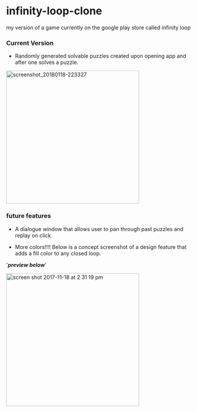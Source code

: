 # infinity-loop-clone
my version of a game currently on the google play store called infinity loop
### Current Version

* Randomly generated solvable puzzles created upon opening app and after one solves a puzzle.

<img width="356" alt ="screenshot_20180118-223327" src = "https://user-images.githubusercontent.com/19154934/36243656-a21e9b58-11f0-11e8-8954-e7c8e9e08644.png">

<h3>future features</h3> 

* A dialogue window that allows user to pan through past puzzles and replay on click.

* More colors!!!! Below is a concept screenshot of a design feature that adds a fill color to any closed loop.

'***preview below***'

<img width="356" alt="screen shot 2017-11-18 at 2 31 19 pm" src="https://user-images.githubusercontent.com/19154934/36245322-99650e90-11f8-11e8-8451-6048ffc0e30b.png">



